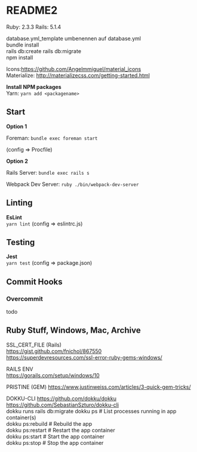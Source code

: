 # README2

Ruby: 2.3.3
Rails: 5.1.4

database.yml_template umbenennen auf database.yml  
bundle install  
rails db:create
rails db:migrate  
npm install  

Icons:https://github.com/Angelmmiguel/material_icons  
Materialize: http://materializecss.com/getting-started.html 

**Install NPM packages**  
Yarn: ``yarn add <packagename>``  

## Start

**Option 1**  

Foreman: ``bundle exec foreman start``

(config => Procfile)

**Option 2**  

Rails Server: ``bundle exec rails s``

Webpack Dev Server: ``ruby ./bin/webpack-dev-server``

## Linting
**EsLint**  
``yarn lint``
(config => eslintrc.js)

## Testing
**Jest**  
``yarn test``
(config => package.json)

## Commit Hooks
### Overcommit
todo

## Ruby Stuff, Windows, Mac, Archive
SSL_CERT_FILE (Rails)  
https://gist.github.com/fnichol/867550  
https://superdevresources.com/ssl-error-ruby-gems-windows/   

RAILS ENV  
https://gorails.com/setup/windows/10   

PRISTINE (GEM)
https://www.justinweiss.com/articles/3-quick-gem-tricks/  

DOKKU-CLI
https://github.com/dokku/dokku  
https://github.com/SebastianSzturo/dokku-cli  
dokku runs rails db:migrate
dokku ps           # List processes running in app container(s)  
dokku ps:rebuild   # Rebuild the app  
dokku ps:restart   # Restart the app container  
dokku ps:start     # Start the app container  
dokku ps:stop      # Stop the app container  